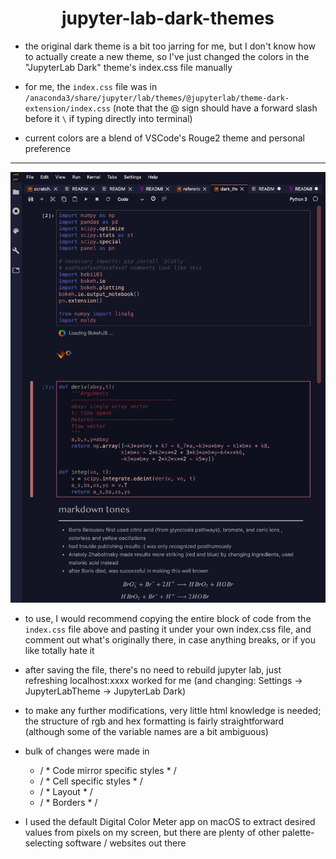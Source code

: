 # <center>jupyter-lab-dark-themes</center>
- the original dark theme is a bit too jarring for me, but I don't know how to actually create a new theme, so I've just changed the colors in the "JupyterLab Dark" theme's index.css file manually  

- for me, the `index.css` file was in `/anaconda3/share/jupyter/lab/themes/@jupyterlab/theme-dark-extension/index.css` (note that the @ sign should have a forward slash before it `\` if typing directly into terminal)

- current colors are a blend of VSCode's Rouge2 theme and personal preference

<hr>

![](example_screenshot.png)


- to use, I would recommend copying the entire block of code from the `index.css` file above and pasting it under your own index.css file, and comment out what's originally there, in case anything breaks, or if you like totally hate it

- after saving the file, there's no need to rebuild jupyter lab, just refreshing localhost:xxxx worked for me (and changing: Settings &rarr; JupyterLabTheme &rarr; JupyterLab Dark)

- to make any further modifications, very little html knowledge is needed; the structure of rgb and hex formatting is fairly straightforward (although some of the variable names are a bit ambiguous)

- bulk of changes were made in
    - / * Code mirror specific styles * /
    - / * Cell specific styles * /
    - / * Layout * /
    - / * Borders * /

- I used the default Digital Color Meter app on macOS to extract desired values from pixels on my screen, but there are plenty of other palette-selecting software / websites out there 

